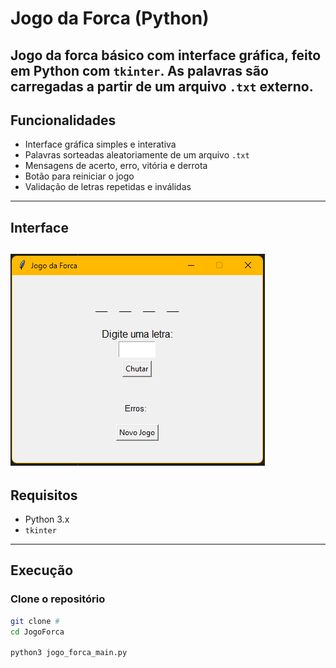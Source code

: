 # Jogo da Forca (Python)

Jogo da forca básico com interface gráfica, feito em Python com `tkinter`. 
As palavras são carregadas a partir de um arquivo `.txt` externo.
---

## Funcionalidades

- Interface gráfica simples e interativa
- Palavras sorteadas aleatoriamente de um arquivo `.txt`
- Mensagens de acerto, erro, vitória e derrota
- Botão para reiniciar o jogo
- Validação de letras repetidas e inválidas

---

## Interface

![screenshot](interface.png)
---

## Requisitos

- Python 3.x
- `tkinter`

---

## Execução

### Clone o repositório

```bash
git clone #
cd JogoForca

python3 jogo_forca_main.py

```


